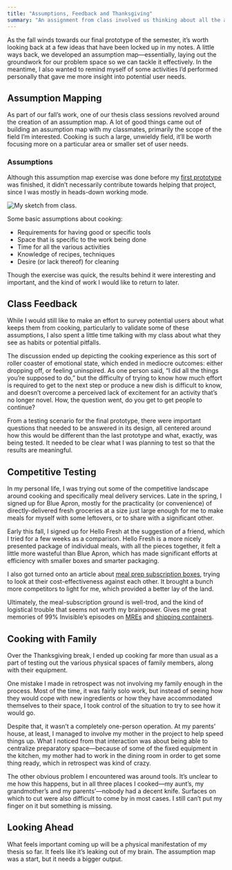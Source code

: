 ```yaml
---
title: "Assumptions, Feedback and Thanksgiving"
summary: "An assignment from class involved us thinking about all the assumptions of our topic area; meanwhile, I also did some in-situ testing over Thanksgiving break."
---
```


As the fall winds towards our final prototype of the semester, it’s worth looking back at a few ideas that have been locked up in my notes. A little ways back, we developed an assumption map—essentially, laying out the groundwork for our problem space so we can tackle it effectively. In the meantime, I also wanted to remind myself of some activities I’d performed personally that gave me more insight into potential user needs.

## Assumption Mapping

As part of our fall’s work, one of our thesis class sessions revolved around the creation of an assumption map. A lot of good things came out of building an assumption map with my classmates, primarily the scope of the field I’m interested. Cooking is such a large, unwieldy field, it’ll be worth focusing more on a particular area or smaller set of user needs.

### Assumptions

Although this assumption map exercise was done before my [first prototype][] was finished, it didn’t necessarily contribute towards helping that project, since I was mostly in heads-down working mode.

[first prototype]: http://nicbarajas.github.io/sva-ixd-thesis/2015/11/15/first-prototype-learnings-results/


![My sketch from class.](/sva-ixd-thesis/assets/assumption-map.jpg)

Some basic assumptions about cooking:

- Requirements for having good or specific tools
- Space that is specific to the work being done
- Time for all the various activities
- Knowledge of recipes, techniques 
- Desire (or lack thereof) for cleaning

Though the exercise was quick, the results behind it were interesting and important, and the kind of work I would like to return to later.

## Class Feedback

While I would still like to make an effort to survey potential users about what keeps them from cooking, particularly to validate some of these assumptions, I also spent a little time talking with my class about what they see as habits or potential pitfalls.

The discussion ended up depicting the cooking experience as this sort of roller coaster of emotional state, which ended in mediocre outcomes: either dropping off, or feeling uninspired. As one person said, “I did all the things you’re supposed to do,” but the difficulty of trying to know how much effort is required to get to the next step or produce a new dish is difficult to know, and doesn’t overcome a perceived lack of excitement for an activity that’s no longer novel. How, the question went, do you get to get people to continue?

From a testing scenario for the final prototype, there were important questions that needed to be answered in its design, all centered around how this would be different than the last prototype and what, exactly, was being tested. It needed to be clear what I was planning to test so that the results are meaningful.

## Competitive Testing

In my personal life, I was trying out some of the competitive landscape around cooking and specifically meal delivery services. Late in the spring, I signed up for Blue Apron, mostly for the practicality (or convenience) of directly-delivered fresh groceries at a size just large enough for me to make meals for myself with some leftovers, or to share with a significant other.

Early this fall, I signed up for Hello Fresh at the suggestion of a friend, which I tried for a few weeks as a comparison. Hello Fresh is a more nicely presented package of individual meals, with all the pieces together, it felt a little more wasteful than Blue Apron, which has made significant efforts at efficiency with smaller boxes and smarter packaging.

I also got turned onto an article about [meal prep subscription boxes][wisebread], trying to look at their cost-effectiveness against each other. It brought a bunch more competitors to light for me, which provided a better lay of the land.

[wisebread]: http://www.wisebread.com/are-meal-prep-subscription-boxes-worth-it "Are Meal Prep Subscription Boxes Worth It?"

Ultimately, the meal-subscription ground is well-trod, and the kind of logistical trouble that seems not worth my brainpower. Gives me great memories of 99% Invisible’s episodes on [MREs][war-and-pizza] and [shipping containers][reefer-madness].

[war-and-pizza]: http://99percentinvisible.org/episode/war-and-pizza/
[reefer-madness]: http://99percentinvisible.org/episode/reefer-madness/

## Cooking with Family

Over the Thanksgiving break, I ended up cooking far more than usual as a part of testing out the various physical spaces of family members, along with their equipment.

One mistake I made in retrospect was not involving my family enough in the process. Most of the time, it was fairly solo work, but instead of seeing how they would cope with new ingredients or how they have accommodated themselves to their space, I took control of the situation to try to see how it would go.

Despite that, it wasn’t a completely one-person operation. At my parents’ house, at least, I managed to involve my mother in the project to help speed things up. What I noticed from that interaction was about being able to centralize preparatory space—because of some of the fixed equipment in the kitchen, my mother had to work in the dining room in order to get some thing ready, which in retrospect was kind of crazy.

The other obvious problem I encountered was around tools. It’s unclear to me how this happens, but in all three places I cooked—my aunt’s, my grandmother’s and my parents’—nobody had a decent knife. Surfaces on which to cut were also difficult to come by in most cases. I still can’t put my finger on it but something is missing.

## Looking Ahead

What feels important coming up will be a physical manifestation of my thesis so far. It feels like it’s leaking out of my brain. The assumption map was a start, but it needs a bigger output.
